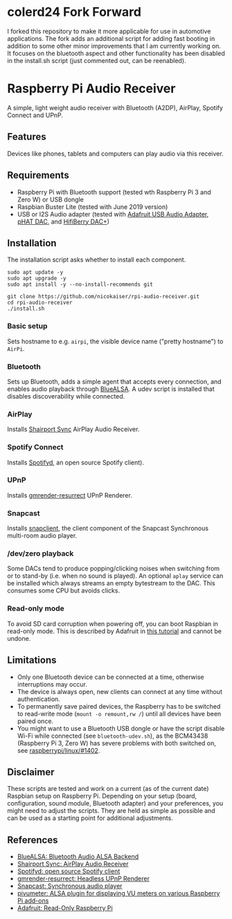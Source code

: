 # colerd24 Fork Forward

I forked this repository to make it more applicable for use in automotive applications. The fork adds an additional script for adding fast booting in addition to some other minor improvements that I am currently working on. It focuses on the bluetooth aspect and other functionality has been disabled in the install.sh script (just commented out, can be reenabled).

# Raspberry Pi Audio Receiver

A simple, light weight audio receiver with Bluetooth (A2DP), AirPlay, Spotify Connect and UPnP.

## Features

Devices like phones, tablets and computers can play audio via this receiver.

## Requirements

- Raspberry Pi with Bluetooth support (tested wth Raspberry Pi 3 and Zero W) or USB dongle
- Raspbian Buster Lite (tested with June 2019 version)
- USB or I2S Audio adapter (tested with [Adafruit USB Audio Adapter](https://www.adafruit.com/product/1475),  [pHAT DAC](https://shop.pimoroni.de/products/phat-dac), and [HifiBerry DAC+](https://www.hifiberry.com/products/dacplus/))

## Installation

The installation script asks whether to install each component.

    sudo apt update -y
    sudo apt upgrade -y
    sudo apt install -y --no-install-recommends git

    git clone https://github.com/nicokaiser/rpi-audio-receiver.git
    cd rpi-audio-receiver
    ./install.sh

### Basic setup

Sets hostname to e.g. `airpi`, the visible device name ("pretty hostname") to `AirPi`.

### Bluetooth

Sets up Bluetooth, adds a simple agent that accepts every connection, and enables audio playback through [BlueALSA](https://github.com/Arkq/bluez-alsa). A udev script is installed that disables discoverability while connected.

### AirPlay

Installs [Shairport Sync](https://github.com/mikebrady/shairport-sync) AirPlay Audio Receiver.

### Spotify Connect

Installs [Spotifyd](https://github.com/Spotifyd/spotifyd), an open source Spotify client).

### UPnP

Installs [gmrender-resurrect](http://github.com/hzeller/gmrender-resurrect) UPnP Renderer.

### Snapcast

Installs [snapclient](https://github.com/badaix/snapcast), the client component of the Snapcast Synchronous multi-room audio player.

### /dev/zero playback

Some DACs tend to produce popping/clicking noises when switching from or to stand-by (i.e. when no sound is played). An optional `aplay` service can be installed which always streams an empty bytestream to the DAC. This consumes some CPU but avoids clicks.

### Read-only mode

To avoid SD card corruption when powering off, you can boot Raspbian in read-only mode. This is described by Adafruit in [this tutorial](https://learn.adafruit.com/read-only-raspberry-pi/) and cannot be undone.

## Limitations

- Only one Bluetooth device can be connected at a time, otherwise interruptions may occur.
- The device is always open, new clients can connect at any time without authentication.
- To permanently save paired devices, the Raspberry has to be switched to read-write mode (`mount -o remount,rw /`) until all devices have been paired once.
- You might want to use a Bluetooth USB dongle or have the script disable Wi-Fi while connected (see `bluetooth-udev.sh`), as the BCM43438 (Raspberry Pi 3, Zero W) has severe problems with both switched on, see [raspberrypi/linux/#1402](https://github.com/raspberrypi/linux/issues/1402).

## Disclaimer

These scripts are tested and work on a current (as of the current date) Raspbian setup on Raspberry Pi. Depending on your setup (board, configuration, sound module, Bluetooth adapter) and your preferences, you might need to adjust the scripts. They are held as simple as possible and can be used as a starting point for additional adjustments.

## References

- [BlueALSA: Bluetooth Audio ALSA Backend](https://github.com/Arkq/bluez-alsa)
- [Shairport Sync: AirPlay Audio Receiver](https://github.com/mikebrady/shairport-sync)
- [Spotifyd: open source Spotify client](https://github.com/Spotifyd/spotifyd)
- [gmrender-resurrect: Headless UPnP Renderer](http://github.com/hzeller/gmrender-resurrect)
- [Snapcast: Synchronous audio player](https://github.com/badaix/snapcast)
- [pivumeter: ALSA plugin for displaying VU meters on various Raspberry Pi add-ons](https://github.com/pimoroni/pivumeter)
- [Adafruit: Read-Only Raspberry Pi](https://github.com/adafruit/Raspberry-Pi-Installer-Scripts/blob/master/read-only-fs.sh)
